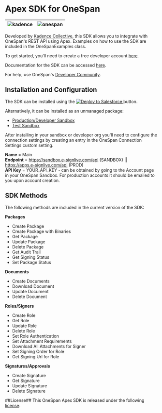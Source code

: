 # Apex SDK for OneSpan

![kadence]                 |  ![onespan]
:-------------------------:|:-------------------------:

Developed by [Kadence Collective](http://hirekadence.com), this SDK allows you to integrate with OneSpan's REST API using Apex.  Examples on how to use the SDK are included in the OneSpanExamples class.

To get started, you'll need to create a free developer account [here](http://bit.ly/2wamkvq).

Documentation for the SDK can be accessed [here](http://bit.ly/2uN6Rlz).

For help, use OneSpan's [Developer Community](http://bit.ly/2uJz52e).

## Installation and Configuration
The SDK can be installed using the <a href="https://githubsfdeploy.herokuapp.com?owner=KadenceCollective&repo=esignlive-apex-sdk">
  <img alt="Deploy to Salesforce"
       src="https://raw.githubusercontent.com/afawcett/githubsfdeploy/master/src/main/webapp/resources/img/deploy.png">
</a> button.

Alternatively, it can be installed as an unmanaged package:
* [Production/Developer Sandbox](	https://login.salesforce.com/packaging/installPackage.apexp?p0=04t15000000O8b0)
* [Test Sandbox](	https://test.salesforce.com/packaging/installPackage.apexp?p0=04t15000000O8b0)

After installing in your sandbox or developer org you'll need to configure the connection settings by creating an entry in the OneSpan Connection Settings custom setting.

**Name** = Main  
**Endpoint** = https://sandbox.e-signlive.com/api (SANDBOX) || https://apps.e-signlive.com/api (PROD)  
**API Key** = YOUR_API_KEY - can be obtained by going to the Account page in your OneSpan Sandbox.  For production accounts it should be emailed to you upon account creation.

## SDK Methods
The following methods are included in the current version of the SDK:

**Packages**
* Create Package
* Create Package with Binaries
* Get Package
* Update Package
* Delete Package
* Get Audit Trail
* Get Signing Status
* Set Package Status

**Documents**
* Create Documents
* Download Document
* Update Document
* Delete Document

**Roles/Signers**
* Create Role
* Get Role
* Update Role
* Delete Role
* Set Role Authentication
* Set Attachment Requirements
* Download All Attachments for Signer
* Set Signing Order for Role
* Get Signing Url for Role

**Signatures/Approvals**
* Create Signature
* Get Signature
* Update Signature
* Delete Signature

##License##
This OneSpan Apex SDK is released under the following [license](/LICENSE).

[onespan]: https://i.imgur.com/PGpgbGB.png "OneSpan logo"
[kadence]: https://i.imgur.com/IgbJMbD.png "Kadence Collective Logo"